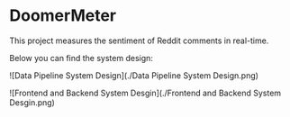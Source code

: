 # DoomerMeter

This project measures the sentiment of Reddit comments in real-time.

Below you can find the system design:

![Data Pipeline System Design](./Data Pipeline System Design.png)

![Frontend and Backend System Desgin](./Frontend and Backend System Desgin.png)